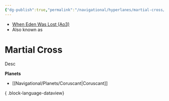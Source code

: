```yaml
---
{"dg-publish":true,"permalink":"/navigational/hyperlanes/martial-cross/","tags":["map","hyperlane","unfinished"]}
---
```


- [When Eden Was Lost (Ao3)](https://archiveofourown.org/works/19334440/chapters/45992584)
- Also known as 
# Martial Cross
Desc

**Planets**
- [[Navigational/Planets/Coruscant\|Coruscant]]

{ .block-language-dataview}